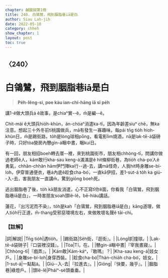 ```yaml
---
chapter: 鹹酸甜第1冊
title: 240. 白鴒鷥，飛到胭脂巷iā是白
author: Siau Lah-jih
date: 2022-05-10
category: chheh
show_chapter: 1
layout: post
toc: true
---
```

  
## 〈240〉
# 白鴒鷥，飛到胭脂巷iā是白
>**Pe̍h-lêng-si, poe kàu ian-chi-hāng iā sī pe̍h**

講1-ê做大頭兵á ê故事，是chiaⁿ實--ê，m̄是編--ê。

Chit-mái ê大頭兵hio̍h-khùn，án-chóaⁿ消遣ka-tī，因為年齡差siuⁿ chē，無ka注意。想起三十外冬前tī桃園做兵，mā有發生一寡趣味，每pái tn̄g tio̍h hioh-khùn日，m̄是踢街路，to̍h是lòng球相pōng，看電影lim燒酒，nā是lak-tē-á袋磅子時，只好tòa營房內戇gín-á睏中晝，睏kui日。

有一回，朋友相招boeh轉去厝--裡，來到桃園街市，朋友相chhòng-tī，問講你做過老師ê人，kám敢行kha-sau keng-á滿滿是ê hit條柳街巷，為tio̍h cha-po͘人ê勇氣，chhân-chhân hām伊鬥陣ka行--過-去，講mā怪奇，人我hit時身雕se-bí-loh，伊穿普通便衣，巷á內底ê趁食cha-bó͘，一直kā伊招，差1-sut-á to̍h ka giú--入-去，害我朋友一直講m̄，驚到giōng boeh死。

逃出胭脂巷了後，to̍h kā朋友消遣，心不正寫tī你ê面，你看我「白鴒鷥，飛到胭脂巷iā是白」，一時害朋友soah頭lê-lê，bē-hiáu講話。

蓮花，『出污泥而不染』，to̍h是kah「白鴒鷥，飛到胭脂巷iā是白」kāng道理，做人tio̍h行正道，m̄-thang受邪惡環境左右，來做敗壞名聲ê tāi-chì。


### 【註解】

|詞|解說|
|Tn̄g tio̍h|遇tio̍h。|
|踢街路|Se̍h街，『逛街』。|
|Lòng球|撞球。|
|Lak-tē-á袋磅子|『口袋裡沒錢』。|
|Tòa|Tī，在。|
|戇gín-á睏中晝|『宰我晝寢』。|
|Chhòng-tī|『戲弄』。|
|Kám敢|Kám-káⁿ，『敢嗎』？|
|Kha-sau keng-á|妓女戶。|
|身雕se-bí-loh|身穿西裝。|
|趁食cha-bó͘|Thàn-chia̍h cha-bó͘，妓女。|
|1-sut-á|一點點á。|
|Giú--入-去|『拉進去』。|
|Giōng|『快要，幾乎』。|
|胭脂巷|綠燈戶。|
|頭lê-lê|Pháiⁿ-sè頭垂垂。|